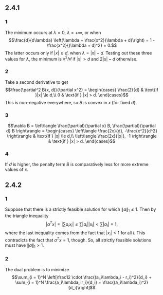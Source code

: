 ## 2.4.1
### 1
The minimum occurs at $\lambda = 0$, $\lambda = +\infty$, or when
$$\frac{d}{d\lambda} \left(\lambda + \frac{x^2}{\lambda + d}\right) = 1 - \frac{x^2}{(\lambda + d)^2} = 0.$$
The latter occurs only if $|x| \ge d$, when $\lambda = |x| - d$.  Testing out these three values for $\lambda$, the minimum is $x^2 / d$ if $|x| > d$ and $2|x| - d$ otherwise.

### 2
Take a second derivative to get
$$\frac{\partial^2 B(x, d)}{\partial x^2} = \begin{cases}
\frac{2}{d} & \text{if }|x| \le d,\\
0 & \text{if } |x| > d.
\end{cases}$$
This is non-negative everywhere, so $B$ is convex in $x$ (for fixed $d$).

### 3
$$\nabla B = \left\langle \frac{\partial}{\partial x} B, \frac{\partial}{\partial d} B \right\rangle = \begin{cases}
\left\langle \frac{2x}{d}, -\frac{x^2}{d^2} \right\rangle & \text{if } |x| \le d,\\
\left\langle \frac{2x}{|x|}, -1 \right\rangle & \text{if } |x| > d.
\end{cases}$$
### 4
If $d$ is higher, the penalty term $B$ is comparatively less for more extreme values of $x$.

## 2.4.2
### 1
Suppose that there is a strictly feasible solution for which $\|a\|_1 \le 1.$  Then by the triangle inequality
$$|a^Tx| = \left|\sum a_ix_i\right| \le \sum |a_i||x_i| < \sum|a_i| = 1,$$
where the last inequality comes from the fact that $|x_i| < 1$ for all $i$.  This contradicts the fact that $a^Tx = 1$, though.  So, all strictly feasible solutions must have $\|a\|_1 > 1$.
### 2
The dual problem is to minimize
$$\sum_{i = 1}^N \left[\frac12 \cdot \frac{(a_i\lambda_i - r_i)^2}{d_i} + \sum_{i = 1}^N \frac{a_i\lambda_ir_i}{d_i} + \frac{(a_i\lambda_i)^2}{d_i}\right]$$